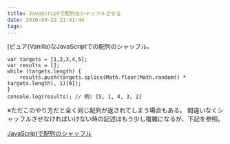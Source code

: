 ```yaml
---
title: JavaScriptで配列をシャッフルさせる
date: 2016-09-22 21:41:44
tags:
---
```


[ピュア(Vanilla)なJavaScriptでの配列のシャッフル。

<pre><code>var targets = [1,2,3,4,5];
var results = [];
while (targets.length) {
    results.push(targets.splice(Math.floor(Math.random() * targets.length), 1)[0]);
}
console.log(results); // 例: [5, 1, 4, 3, 2]
</code></pre>

※ただこのやり方だと全く同じ配列が返されてしまう場合もある。
間違いなくシャッフルさせなければいけない時の記述はもう少し複雑になるが、下記を参照。

<a href="https://h2ham.net/javascript-%E3%81%A7%E9%85%8D%E5%88%97%E3%81%AE%E3%82%B7%E3%83%A3%E3%83%83%E3%83%95%E3%83%AB">JavaScriptで配列のシャッフル</a>